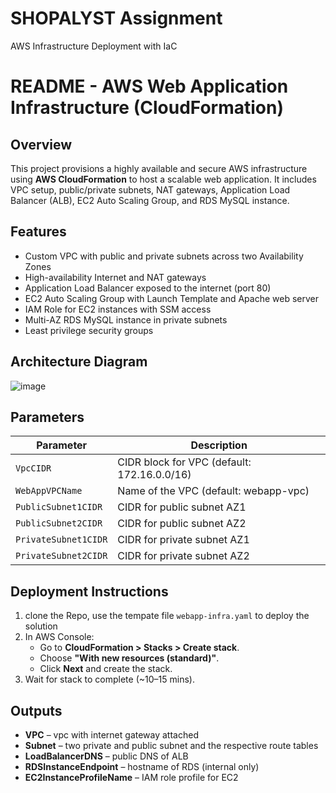 # SHOPALYST Assignment
AWS Infrastructure Deployment with IaC 
# README - AWS Web Application Infrastructure (CloudFormation)

## Overview

This project provisions a highly available and secure AWS infrastructure using **AWS CloudFormation** to host a scalable web application. It includes VPC setup, public/private subnets, NAT gateways, Application Load Balancer (ALB), EC2 Auto Scaling Group, and RDS MySQL instance.

## Features

* Custom VPC with public and private subnets across two Availability Zones
* High-availability Internet and NAT gateways
* Application Load Balancer exposed to the internet (port 80)
* EC2 Auto Scaling Group with Launch Template and Apache web server
* IAM Role for EC2 instances with SSM access
* Multi-AZ RDS MySQL instance in private subnets
* Least privilege security groups

## Architecture Diagram

![image](https://github.com/user-attachments/assets/8d1d4091-a6ba-4301-b256-020368f253fc)

## Parameters

| Parameter            | Description                                 |
| -------------------- | ------------------------------------------- |
| `VpcCIDR`            | CIDR block for VPC (default: 172.16.0.0/16) |
| `WebAppVPCName`      | Name of the VPC (default: webapp-vpc) |
| `PublicSubnet1CIDR`  | CIDR for public subnet AZ1                  |
| `PublicSubnet2CIDR`  | CIDR for public subnet AZ2                  |
| `PrivateSubnet1CIDR` | CIDR for private subnet AZ1                 |
| `PrivateSubnet2CIDR` | CIDR for private subnet AZ2                 |

## Deployment Instructions

1. clone the Repo, use the tempate file `webapp-infra.yaml` to deploy the solution
2. In AWS Console:
   * Go to **CloudFormation > Stacks > Create stack**.
   * Choose **"With new resources (standard)"**.
   * Click **Next** and create the stack.
3. Wait for stack to complete (\~10–15 mins).

## Outputs

* **VPC** – vpc with internet gateway attached
* **Subnet** – two private and public subnet and the respective route tables
* **LoadBalancerDNS** – public DNS of ALB
* **RDSInstanceEndpoint** – hostname of RDS (internal only)
* **EC2InstanceProfileName** – IAM role profile for EC2


